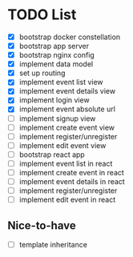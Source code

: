 # TODO List

- [x] bootstrap docker constellation
- [x] bootstrap app server
- [x] bootstrap nginx config
- [x] implement data model
- [x] set up routing
- [x] implement event list view
- [x] implement event details view
- [x] implement login view
- [x] implement event absolute url
- [ ] implement signup view
- [ ] implement create event view
- [ ] implement register/unregister
- [ ] implement edit event view
- [ ] bootstrap react app
- [ ] implement event list in react
- [ ] implement create event in react
- [ ] implement event details in react
- [ ] implement register/unregister
- [ ] implement edit event in react

## Nice-to-have

- [ ] template inheritance
